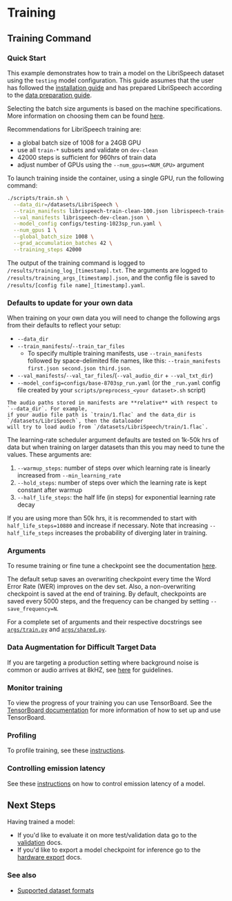 # Training <a name="training"></a>

## Training Command

### Quick Start <a name="training_quick_start"></a>

This example demonstrates how to train a model on the LibriSpeech dataset using the `testing` model configuration.
This guide assumes that the user has followed the [installation guide](installation.md)
and has prepared LibriSpeech according to the [data preparation guide](json_format.md#librispeech_json).

Selecting the batch size arguments is based on the machine specifications.
More information on choosing them can be found [here](batch_size_hyperparameters.md).

Recommendations for LibriSpeech training are:

- a global batch size of 1008 for a 24GB GPU
- use all `train-*` subsets and validate on `dev-clean`
- 42000 steps is sufficient for 960hrs of train data
- adjust number of GPUs using the `--num_gpus=<NUM_GPU>` argument

To launch training inside the container, using a single GPU, run the following command:

```bash
./scripts/train.sh \
  --data_dir=/datasets/LibriSpeech \
  --train_manifests librispeech-train-clean-100.json librispeech-train-clean-360.json librispeech-train-other-500.json \
  --val_manifests librispeech-dev-clean.json \
  --model_config configs/testing-1023sp_run.yaml \
  --num_gpus 1 \
  --global_batch_size 1008 \
  --grad_accumulation_batches 42 \
  --training_steps 42000
```

The output of the training command is logged to `/results/training_log_[timestamp].txt`.
The arguments are logged to `/results/training_args_[timestamp].json`,
and the config file is saved to `/results/[config file name]_[timestamp].yaml`.

### Defaults to update for your own data

When training on your own data you will need to change the following args from their defaults to reflect your setup:

- `--data_dir`
- `--train_manifests`/`--train_tar_files`
  - To specify multiple training manifests, use `--train_manifests` followed by space-delimited file names, like this: `--train_manifests first.json second.json third.json`.
- `--val_manifests`/`--val_tar_files`/(`--val_audio_dir` + `--val_txt_dir`)
- `--model_config=configs/base-8703sp_run.yaml` (or the `_run.yaml` config file created by your `scripts/preprocess_<your dataset>.sh` script)

```admonish
The audio paths stored in manifests are **relative** with respect to `--data_dir`. For example,
if your audio file path is `train/1.flac` and the data_dir is `/datasets/LibriSpeech`, then the dataloader
will try to load audio from `/datasets/LibriSpeech/train/1.flac`.
```

The learning-rate scheduler argument defaults are tested on 1k-50k hrs of data but when training on larger
datasets than this you may need to tune the values. These arguments are:

1. `--warmup_steps`: number of steps over which learning rate is linearly increased from `--min_learning_rate`
2. `--hold_steps`: number of steps over which the learning rate is kept constant after warmup
3. `--half_life_steps`: the half life (in steps) for exponential learning rate decay

If you are using more than 50k hrs, it is recommended to start with `half_life_steps=10880` and increase if necessary. Note that increasing
`--half_life_steps` increases the probability of diverging later in training.

### Arguments

To resume training or fine tune a checkpoint see the documentation [here](./resuming_and_fine_tuning.md).

The default setup saves an overwriting checkpoint every time the Word Error Rate (WER) improves on the dev set.
Also, a non-overwriting checkpoint is saved at the end of training.
By default, checkpoints are saved every 5000 steps, and the frequency can be changed by setting `--save_frequency=N`.

For a complete set of arguments and their respective docstrings see
[`args/train.py`](https://github.com/MyrtleSoftware/caiman-asr/blob/main/training/caiman_asr_train/args/train.py)
and
[`args/shared.py`](https://github.com/MyrtleSoftware/caiman-asr/blob/main/training/caiman_asr_train/args/shared.py).

### Data Augmentation for Difficult Target Data

If you are targeting a production setting where background noise is common or audio arrives at 8kHZ,
see [here](challenging_target_data.md) for guidelines.

### Monitor training <a name="monitor_training"></a>

To view the progress of your training you can use TensorBoard.
See the [TensorBoard documentation](tensorboard.md) for more information of how to set up and use TensorBoard.

### Profiling <a name="profiling"></a>

To profile training, see these [instructions](profiling.md).

### Controlling emission latency <a name="emission_latency"></a>

See these [instructions](delay_penalty.md) on how to control emission latency of a model.

## Next Steps

Having trained a model:

- If you'd like to evaluate it on more test/validation data go to the [validation](./validation.md) docs.
- If you'd like to export a model checkpoint for inference go to the [hardware export](./export_inference_checkpoint.md) docs.

### See also

- [Supported dataset formats](supported_dataset_formats.md)

